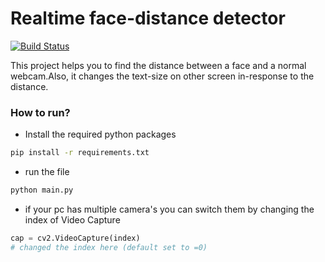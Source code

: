 # **Realtime face-distance detector**
[![Build Status](https://travis-ci.org/joemccann/dillinger.svg?branch=master)](https://travis-ci.org/joemccann/dillinger)

This project helps you to find the distance between a face and a normal webcam.Also, it changes the text-size on other screen in-response to the distance.
### How to run?
- Install the required python packages
```sh 
pip install -r requirements.txt
```
- run the file 
```sh 
python main.py
```
- if your pc has multiple camera's you can switch them by changing the index of Video Capture
```py
cap = cv2.VideoCapture(index)
# changed the index here (default set to =0)
```
